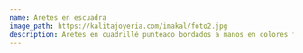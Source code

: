```yaml
---
name: Aretes en escuadra
image_path: https://kalitajoyeria.com/imakal/foto2.jpg
description: Aretes en cuadrillé punteado bordados a manos en colores fuertes y vivos
---
```

